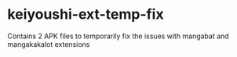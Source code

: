 # keiyoushi-ext-temp-fix
Contains 2 APK files to temporarily fix the issues with mangabat and mangakakalot extensions
